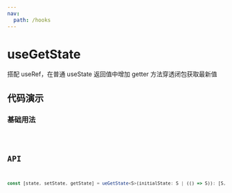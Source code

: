 ```yaml
---
nav:
  path: /hooks
---
```


# useGetState

搭配 useRef，在普通 useState 返回值中增加 getter 方法穿透闭包获取最新值

## 代码演示

### 基础用法

<code src="./demo/demo1.tsx" />

## API

```typescript
const [state, setState, getState] = ueGetState<S>(initialState: S | (() => S)): [S, (nextState: S | ((prevState: S) => S)) => void, () => S]
```